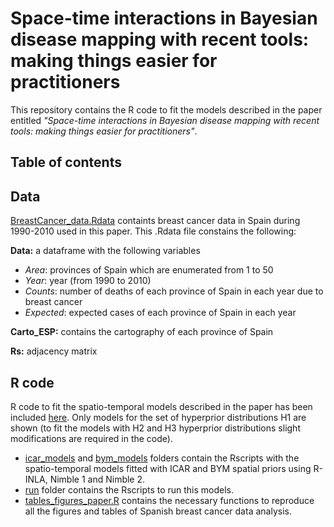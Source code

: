 # Space-time interactions in Bayesian disease mapping with recent tools: making things easier for practitioners
This repository contains the R code to fit the models described in the paper entitled *"Space-time interactions in Bayesian disease mapping with recent tools: making things easier for practitioners"*.

## Table of contents


## Data
[BreastCancer_data.Rdata](https://github.com/ArantxaUrdangarin/Comparing-R-INLA-and-NIMBLE/blob/main/R/BreastCancer_data.Rdata) containts breast cancer data in Spain during 1990-2010 used in this paper. 
This .Rdata file constains the following:

**Data:** a dataframe with the following variables
 - *Area*: provinces of Spain which are enumerated from 1 to 50
 - *Year*: year (from 1990 to 2010)
 - *Counts*: number of deaths of each province of Spain in each year due to breast cancer
 - *Expected*: expected cases of each province of Spain in each year

**Carto_ESP:** contains the cartography of each province of Spain

**Rs:** adjacency matrix


## R code
R code to fit the spatio-temporal models described in the paper has been included [here](https://github.com/ArantxaUrdangarin/Comparing-R-INLA-and-NIMBLE/blob/main/R).
Only models for the set of hyperprior distributions H1 are shown (to fit the models with H2 and H3 hyperprior distributions slight modifications are required in the code). 
- [icar_models](https://github.com/ArantxaUrdangarin/Comparing-R-INLA-and-NIMBLE/blob/main/R/icar_models) and [bym_models](https://github.com/ArantxaUrdangarin/Comparing-R-INLA-and-NIMBLE/blob/main/R/bym_models) folders contain the Rscripts with the spatio-temporal models fitted with ICAR and BYM spatial priors using R-INLA, Nimble 1 and Nimble 2. 
- [run](https://github.com/ArantxaUrdangarin/Comparing-R-INLA-and-NIMBLE/blob/main/R/run) folder contains the Rscripts to run this models.
- [tables_figures_paper.R](https://github.com/ArantxaUrdangarin/Comparing-R-INLA-and-NIMBLE/blob/main/R/tables_figures_paper.R) contains the necessary functions to reproduce all the figures and tables of Spanish breast cancer data analysis.
